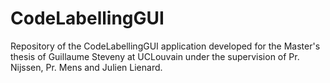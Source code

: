 # CodeLabellingGUI
Repository of the CodeLabellingGUI application developed for the Master's thesis of Guillaume Steveny at UCLouvain under the supervision of Pr. Nijssen, Pr. Mens and Julien Lienard.
